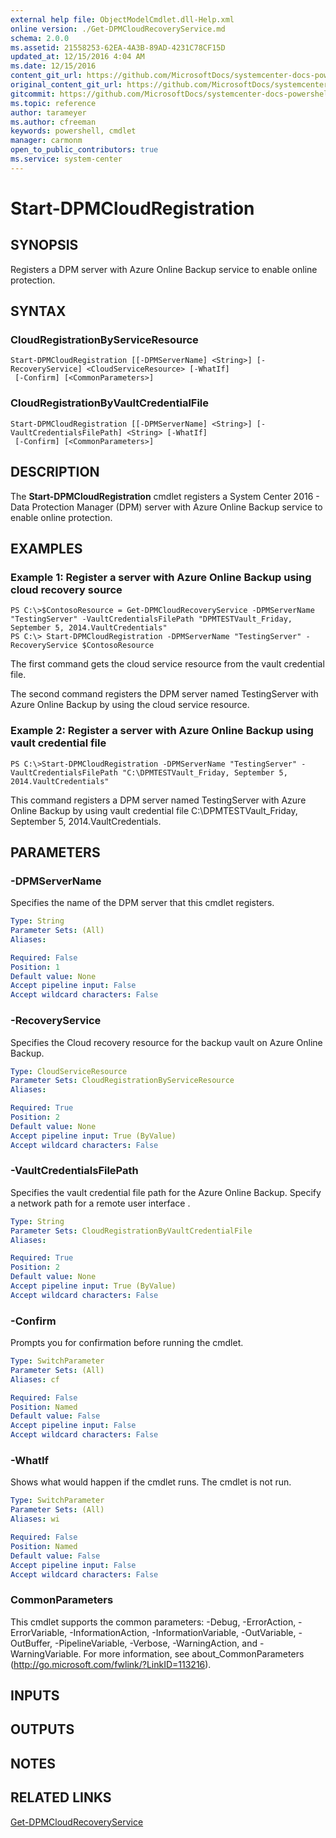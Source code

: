 ```yaml
---
external help file: ObjectModelCmdlet.dll-Help.xml
online version: ./Get-DPMCloudRecoveryService.md
schema: 2.0.0
ms.assetid: 21558253-62EA-4A3B-89AD-4231C78CF15D
updated_at: 12/15/2016 4:04 AM
ms.date: 12/15/2016
content_git_url: https://github.com/MicrosoftDocs/systemcenter-docs-powershell/blob/master/systemcenter-cmdlets/SystemCenter2016/DataProtectionManager/vlatest/Start-DPMCloudRegistration.md
original_content_git_url: https://github.com/MicrosoftDocs/systemcenter-docs-powershell/blob/master/systemcenter-cmdlets/SystemCenter2016/DataProtectionManager/vlatest/Start-DPMCloudRegistration.md
gitcommit: https://github.com/MicrosoftDocs/systemcenter-docs-powershell/blob/7df4508c7b907a214e6a8eca76037b06065ef078/systemcenter-cmdlets/SystemCenter2016/DataProtectionManager/vlatest/Start-DPMCloudRegistration.md
ms.topic: reference
author: tarameyer
ms.author: cfreeman
keywords: powershell, cmdlet
manager: carmonm
open_to_public_contributors: true
ms.service: system-center
---
```


# Start-DPMCloudRegistration

## SYNOPSIS
Registers a DPM server with Azure Online Backup service to enable online protection.

## SYNTAX

### CloudRegistrationByServiceResource
```
Start-DPMCloudRegistration [[-DPMServerName] <String>] [-RecoveryService] <CloudServiceResource> [-WhatIf]
 [-Confirm] [<CommonParameters>]
```

### CloudRegistrationByVaultCredentialFile
```
Start-DPMCloudRegistration [[-DPMServerName] <String>] [-VaultCredentialsFilePath] <String> [-WhatIf]
 [-Confirm] [<CommonParameters>]
```

## DESCRIPTION
The **Start-DPMCloudRegistration** cmdlet registers a System Center 2016 - Data Protection Manager (DPM) server with Azure Online Backup service to enable online protection.

## EXAMPLES

### Example 1: Register a server with Azure Online Backup using cloud recovery source
```
PS C:\>$ContosoResource = Get-DPMCloudRecoveryService -DPMServerName "TestingServer" -VaultCredentialsFilePath "DPMTESTVault_Friday, September 5, 2014.VaultCredentials"
PS C:\> Start-DPMCloudRegistration -DPMServerName "TestingServer" -RecoveryService $ContosoResource
```

The first command gets the cloud service resource from the vault credential file.

The second command registers the DPM server named TestingServer with Azure Online Backup by using the cloud service resource.

### Example 2: Register a server with Azure Online Backup using vault credential file
```
PS C:\>Start-DPMCloudRegistration -DPMServerName "TestingServer" -VaultCredentialsFilePath "C:\DPMTESTVault_Friday, September 5, 2014.VaultCredentials"
```

This command registers a DPM server named TestingServer with Azure Online Backup by using vault credential file C:\DPMTESTVault_Friday, September 5, 2014.VaultCredentials.

## PARAMETERS

### -DPMServerName
Specifies the name of the DPM server that this cmdlet registers.

```yaml
Type: String
Parameter Sets: (All)
Aliases: 

Required: False
Position: 1
Default value: None
Accept pipeline input: False
Accept wildcard characters: False
```

### -RecoveryService
Specifies the Cloud recovery resource for the backup vault on Azure Online Backup.

```yaml
Type: CloudServiceResource
Parameter Sets: CloudRegistrationByServiceResource
Aliases: 

Required: True
Position: 2
Default value: None
Accept pipeline input: True (ByValue)
Accept wildcard characters: False
```

### -VaultCredentialsFilePath
Specifies the vault credential file path for the Azure Online Backup.
Specify a network path for a remote user interface .

```yaml
Type: String
Parameter Sets: CloudRegistrationByVaultCredentialFile
Aliases: 

Required: True
Position: 2
Default value: None
Accept pipeline input: True (ByValue)
Accept wildcard characters: False
```

### -Confirm
Prompts you for confirmation before running the cmdlet.

```yaml
Type: SwitchParameter
Parameter Sets: (All)
Aliases: cf

Required: False
Position: Named
Default value: False
Accept pipeline input: False
Accept wildcard characters: False
```

### -WhatIf
Shows what would happen if the cmdlet runs.
The cmdlet is not run.

```yaml
Type: SwitchParameter
Parameter Sets: (All)
Aliases: wi

Required: False
Position: Named
Default value: False
Accept pipeline input: False
Accept wildcard characters: False
```

### CommonParameters
This cmdlet supports the common parameters: -Debug, -ErrorAction, -ErrorVariable, -InformationAction, -InformationVariable, -OutVariable, -OutBuffer, -PipelineVariable, -Verbose, -WarningAction, and -WarningVariable. For more information, see about_CommonParameters (http://go.microsoft.com/fwlink/?LinkID=113216).

## INPUTS

## OUTPUTS

## NOTES

## RELATED LINKS

[Get-DPMCloudRecoveryService](xref:SystemCenter2016/DataProtectionManager/vlatest/Get-DPMCloudRecoveryService.md)

